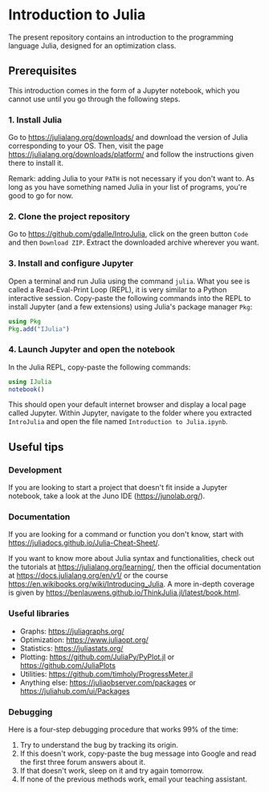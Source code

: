 # Introduction to Julia

The present repository contains an introduction to the programming language Julia, designed for an optimization class.

## Prerequisites

This introduction comes in the form of a Jupyter notebook, which you cannot use until you go through the following steps.

### 1. Install Julia

Go to https://julialang.org/downloads/ and download the version of Julia corresponding to your OS. Then, visit the page https://julialang.org/downloads/platform/ and follow the instructions given there to install it.

Remark: adding Julia to your `PATH` is not necessary if you don't want to. As long as you have something named Julia in your list of programs, you're good to go for now.

### 2. Clone the project repository

Go to https://github.com/gdalle/IntroJulia, click on the green button `Code` and then `Download ZIP`. Extract the downloaded archive wherever you want.

### 3. Install and configure Jupyter

Open a terminal and run Julia using the command `julia`. What you see is called a Read-Eval-Print Loop (REPL), it is very similar to a Python interactive session. Copy-paste the following commands into the REPL to install Jupyter (and a few extensions) using Julia's package manager `Pkg`:

```julia
using Pkg
Pkg.add("IJulia")
```

### 4. Launch Jupyter and open the notebook

In the Julia REPL, copy-paste the following commands:

```julia
using IJulia
notebook()
```

This should open your default internet browser and display a local page called Jupyter. Within Jupyter, navigate to the folder where you extracted `IntroJulia` and open the file named `Introduction to Julia.ipynb`.

## Useful tips

### Development

If you are looking to start a project that doesn't fit inside a Jupyter notebook, take a look at the Juno IDE (https://junolab.org/).

### Documentation

If you are looking for a command or function you don't know, start with https://juliadocs.github.io/Julia-Cheat-Sheet/.

If you want to know more about Julia syntax and functionalities, check out the tutorials at https://julialang.org/learning/, then the official documentation at https://docs.julialang.org/en/v1/ or the course https://en.wikibooks.org/wiki/Introducing_Julia. A more in-depth coverage is given by https://benlauwens.github.io/ThinkJulia.jl/latest/book.html.

### Useful libraries

- Graphs: https://juliagraphs.org/
- Optimization: https://www.juliaopt.org/
- Statistics: https://juliastats.org/
- Plotting: https://github.com/JuliaPy/PyPlot.jl or https://github.com/JuliaPlots
- Utilities: https://github.com/timholy/ProgressMeter.jl
- Anything else: https://juliaobserver.com/packages or https://juliahub.com/ui/Packages

### Debugging

Here is a four-step debugging procedure that works 99\% of the time:

1. Try to understand the bug by tracking its origin.
2. If this doesn't work, copy-paste the bug message into Google and read the first three forum answers about it.
3. If that doesn't work, sleep on it and try again tomorrow.
4. If none of the previous methods work, email your teaching assistant.
